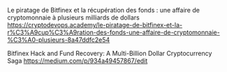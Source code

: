 Le piratage de Bitfinex et la récupération des fonds : une affaire de cryptomonnaie à plusieurs milliards de dollars
https://cryptodevops.academy/le-piratage-de-bitfinex-et-la-r%C3%A9cup%C3%A9ration-des-fonds-une-affaire-de-cryptomonnaie-%C3%A0-plusieurs-8a47ddfc2e54

Bitfinex Hack and Fund Recovery: A Multi-Billion Dollar Cryptocurrency Saga
https://medium.com/p/934a49457867/edit

